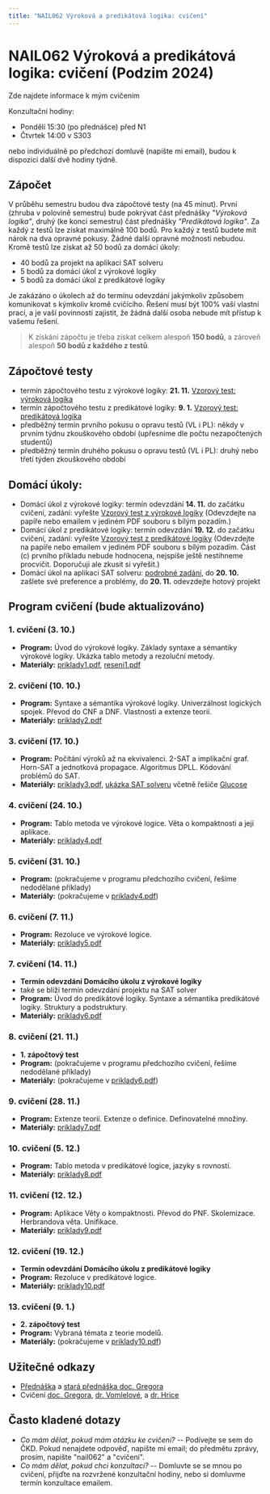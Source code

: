 ```yaml
---
title: "NAIL062 Výroková a predikátová logika: cvičení"
---
```


# NAIL062 Výroková a predikátová logika: cvičení (Podzim 2024)

Zde najdete informace k mým cvičením

Konzultační hodiny:

* Pondělí 15:30 (po přednášce) před N1
* Čtvrtek 14:00 v S303

nebo individuálně po předchozí domluvě (napište mi email), budou k dispozici další dvě hodiny týdně.

## Zápočet

V průběhu semestru budou dva zápočtové testy (na 45 minut). První (zhruba v polovině semestru) bude pokrývat část přednášky _"Výroková logika"_, druhý (ke konci semestru) část přednášky _"Predikátová logika"_. Za každý z testů lze získat maximálně 100 bodů. Pro každý z testů budete mít nárok na dva opravné pokusy. Žádné další opravné možnosti nebudou. Kromě testů lze získat až 50 bodů za domácí úkoly:

* 40 bodů za projekt na aplikaci SAT solveru
* 5 bodů za domácí úkol z výrokové logiky
* 5 bodů za domácí úkol z predikátové logiky

Je zakázáno o úkolech až do termínu odevzdání jakýmkoliv způsobem komunikovat s kýmkoliv kromě cvičícího. Řešení musí být 100% vaší vlastní prací, a je vaší povinností zajistit, že žádná další osoba nebude mít přístup k vašemu řešení.

> K získání zápočtu je třeba získat celkem alespoň **150 bodů**, a zároveň alespoň **50 bodů z každého z testů**.

## Zápočtové testy
* termín zápočtového testu z výrokové logiky: **21. 11.** [Vzorový test: výroková logika](https://github.com/jbulin-mff-uk/nail062/raw/main/tutorial/sample-tests/vzorovy-test-vyrokova-logika.pdf)
* termín zápočtového testu z predikátové logiky: **9. 1.** [Vzorový test: predikátová logika](https://github.com/jbulin-mff-uk/nail062/raw/main/tutorial/sample-tests/vzorovy-test-predikatova-logika.pdf)
* předběžný termín prvního pokusu o opravu testů (VL i PL): někdy v prvním týdnu zkouškového období (upřesníme dle počtu nezapočtených studentů)
* předběžný termín druhého pokusu o opravu testů (VL i PL): druhý nebo třetí týden zkouškového období

## Domácí úkoly:
* Domácí úkol z výrokové logiky: termín odevzdání  **14. 11.** do začátku cvičení, zadání: vyřešte [Vzorový test z výrokové logiky](https://github.com/jbulin-mff-uk/nail062/raw/main/tutorial/sample-tests/vzorovy-test-vyrokova-logika.pdf) (Odevzdejte na papíře nebo emailem v jediném PDF souboru s bílým pozadím.)
* Domácí úkol z predikátové logiky: termín odevzdání  **19. 12.** do začátku cvičení, zadání: vyřešte [Vzorový test z predikátové logiky](https://github.com/jbulin-mff-uk/nail062/raw/main/tutorial/sample-tests/vzorovy-test-predikatova-logika.pdf) (Odevzdejte na papíře nebo emailem v jediném PDF souboru s bílým pozadím. Část (c) prvního příkladu nebude hodnocena, nejspíše ještě nestihneme procvičit. Doporučuji ale zkusit si vyřešit.)
* Domácí úkol na aplikaci SAT solveru: [podrobné zadání](https://jbulin.github.io/teaching/fall/nail062/cviceni/sat-homework.html), do **20. 10.** zašlete své preference a problémy, do **20. 11.** odevzdejte hotový projekt

## Program cvičení (bude aktualizováno)

### 1. cvičení (3. 10.)

* **Program:** Úvod do výrokové logiky. Základy syntaxe a sémantiky výrokové logiky. Ukázka tablo metody a rezoluční metody.
* **Materiály:** [priklady1.pdf](https://github.com/jbulin-mff-uk/nail062/raw/main/tutorial/worksheets/priklady1.pdf), [reseni1.pdf](https://github.com/jbulin-mff-uk/nail062/raw/main/tutorial/worksheets/solutions/reseni1.pdf)

### 2. cvičení (10. 10.)

* **Program:** Syntaxe a sémantika výrokové logiky. Univerzálnost logických spojek. Převod do CNF a DNF. Vlastnosti a extenze teorií.
* **Materiály:** [priklady2.pdf](https://github.com/jbulin-mff-uk/nail062/raw/main/tutorial/worksheets/priklady2.pdf)

### 3. cvičení (17. 10.)

* **Program:** Počítání výroků až na ekvivalenci. 2-SAT a implikační graf. Horn-SAT a jednotková propagace. Algoritmus DPLL. Kódování problémů do SAT.
* **Materiály:** [priklady3.pdf](https://github.com/jbulin-mff-uk/nail062/raw/main/tutorial/worksheets/priklady3.pdf), [ukázka SAT solveru](https://github.com/jbulin-mff-uk/nail062/blob/main/tutorial/sat-solving-example.zip) včetně řešiče [Glucose](https://github.com/mi-ki/glucose-syrup)

### 4. cvičení (24. 10.)

* **Program:** Tablo metoda ve výrokové logice. Věta o kompaktnosti a její aplikace.
* **Materiály:** [priklady4.pdf](https://github.com/jbulin-mff-uk/nail062/raw/main/tutorial/worksheets/priklady4.pdf)

### 5. cvičení (31. 10.)

* **Program:** (pokračujeme v programu předchozího cvičení, řešíme nedodělané příklady)
* **Materiály:** (pokračujeme v [priklady4.pdf](https://github.com/jbulin-mff-uk/nail062/raw/main/tutorial/worksheets/priklady4.pdf))

### 6. cvičení (7. 11.)

* **Program:** Rezoluce ve výrokové logice.
* **Materiály:** [priklady5.pdf](https://github.com/jbulin-mff-uk/nail062/raw/main/tutorial/worksheets/priklady5.pdf)

### 7. cvičení (14. 11.)

* **Termín odevzdání Domácího úkolu z výrokové logiky**
* také se blíží termín odevzdání projektu na SAT solver
* **Program:** Úvod do predikátové logiky. Syntaxe a sémantika predikátové logiky. Struktury a podstruktury.
* **Materiály:** [priklady6.pdf](https://github.com/jbulin-mff-uk/nail062/raw/main/tutorial/worksheets/priklady6.pdf)

### 8. cvičení (21. 11.)

* **1. zápočtový test**
* **Program:**  (pokračujeme v programu předchozího cvičení, řešíme nedodělané příklady)
* **Materiály:** (pokračujeme v [priklady6.pdf](https://github.com/jbulin-mff-uk/nail062/raw/main/tutorial/worksheets/priklady6.pdf))

### 9. cvičení (28. 11.)

* **Program:**  Extenze teorií. Extenze o definice. Definovatelné množiny.
* **Materiály:** [priklady7.pdf](https://github.com/jbulin-mff-uk/nail062/raw/main/tutorial/worksheets/priklady7.pdf)

### 10. cvičení (5. 12.)

* **Program:**   Tablo metoda v predikátové logice, jazyky s rovností.
* **Materiály:** [priklady8.pdf](https://github.com/jbulin-mff-uk/nail062/raw/main/tutorial/worksheets/priklady8.pdf)

### 11. cvičení (12. 12.)

* **Program:** Aplikace Věty o kompaktnosti. Převod do PNF. Skolemizace. Herbrandova věta. Unifikace.
* **Materiály:** [priklady9.pdf](https://github.com/jbulin-mff-uk/nail062/raw/main/tutorial/worksheets/priklady9.pdf)

### 12. cvičení (19. 12.)

* **Termín odevzdání Domácího úkolu z predikátové logiky**
* **Program:** Rezoluce v predikátové logice.
* **Materiály:** [priklady10.pdf](https://github.com/jbulin-mff-uk/nail062/raw/main/tutorial/worksheets/priklady10.pdf)

### 13. cvičení (9. 1.)

* **2. zápočtový test**
* **Program:** Vybraná témata z teorie modelů.
* **Materiály:** (pokračujeme v [priklady10.pdf](https://github.com/jbulin-mff-uk/nail062/raw/main/tutorial/worksheets/priklady10.pdf))

## Užitečné odkazy

* [Přednáška](https://jbulin.github.io/teaching/fall/nail062/) a [stará přednáška doc. Gregora](http://ktiml.mff.cuni.cz/~gregor/logika/index.html)
* Cvičení [doc. Gregora](http://ktiml.mff.cuni.cz/~gregor/logika2019/cviceni.html), [dr. Vomlelové](http://ktiml.mff.cuni.cz/~marta/logika.html), a [dr. Hrice](http://ktiml.mff.cuni.cz/~hric/vyuka/prikl_vpl.htm)


## Často kladené dotazy

* _Co mám dělat, pokud mám otázku ke cvičení?_ -- Podívejte se sem do ČKD. Pokud nenajdete odpověď, napište mi email; do předmětu zprávy, prosím, napište "nail062" a "cvičení".
* _Co mám dělat, pokud chci konzultaci?_ -- Domluvte se se mnou po cvičení, přijďte na rozvržené konzultační hodiny, nebo si domluvme termín konzultace emailem.

